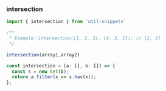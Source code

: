 ### intersection

<template>
    <b>Use</b>
</template>

```ts
import { intersection } from 'util-snippets'

/**
 * Example：intersection([1, 2, 3], [4, 3, 2]); // [2, 3]
 */

intersection(array1,array2)
```

<template>
    <b>Code</b>
</template>

```ts
const intersection = (a: [], b: []) => {
  const s = new Set(b);
  return a.filter(x => s.has(x));
};
```


<style>
    b {
        color: #3eaf7c;
    }
</style>

